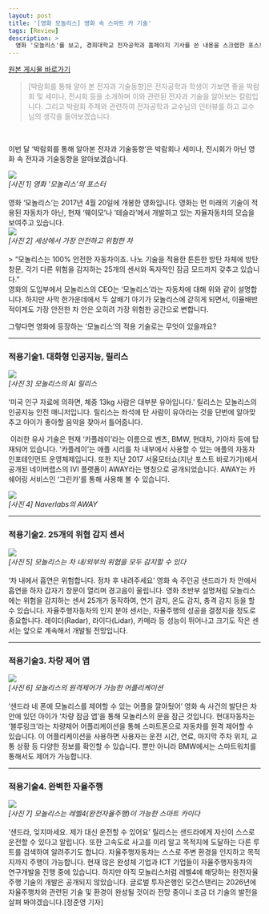 ```yaml
---
layout: post
title: '[영화 모놀리스] 영화 속 스마트 카 기술'
tags: [Review]
description: >
  영화 '모놀리스'를 보고, 경희대학교 전자공학과 홈페이지 기사를 쓴 내용을 스크랩한 포스트입니다.  
---
```


[원본 게시물 바로가기](http://enr.khu.ac.kr/index.php?hCode=BOARD&page=view&idx=828&bo_idx=1&hCode=BOARD&bo_idx=1&sfl=&stx=)

<blockquote class="se2_quote9"><p><span style="color: rgb(154, 154, 154);   ">[박람회를&nbsp;통해&nbsp;알아&nbsp;본&nbsp;전자과&nbsp;기술동향]은&nbsp;전자공학과&nbsp;학생이&nbsp;가보면&nbsp;좋을&nbsp;박람회&nbsp;및&nbsp;세미나,&nbsp;전시회&nbsp;등을&nbsp;소개하며&nbsp;이와&nbsp;관련된&nbsp;전자과&nbsp;기술을&nbsp;알아보는&nbsp;칼럼입니다.&nbsp;그리고&nbsp;박람회&nbsp;주제와&nbsp;관련하여&nbsp;전자공학과&nbsp;교수님의&nbsp;인터뷰를&nbsp;하고&nbsp;교수님의&nbsp;생각을&nbsp;들어보겠습니다.</span></p></blockquote>  

<br/>

 이번 달 ‘박람회를 통해 알아본 전자과 기술동향’은 박람회나 세미나, 전시회가 아닌 영화 속 전자과 기술동향을 알아보겠습니다.  

<div>
<img style="width=100%;" src="http://enr.khu.ac.kr/upload/board_photo/170901133448_8360_.jpg" />
</div>
<div style="align=center; font-style: italic;">[사진 1] 영화 '모놀리스'의 포스터</div>  

<br/>
 영화 ‘모놀리스’는 2017년 4월 20일에 개봉한 영화입니다. 영화는 먼 미래의 기술이 적용된 자동차가 아닌, 현재 ‘웨이모’나 ‘테슬라’에서 개발하고 있는 자율자동차의 모습을 보여주고 있습니다.  
 
<div>
<img style="width=100%;" src="http://enr.khu.ac.kr/upload/board_photo/170901133522_2188_.png" />
</div>  
<div style="text-align=center; font-style: italic;">[사진 2] 세상에서 가장 안전하고 위험한 차</div>  
 
 <br/>
 > “모놀리스는 100% 안전한 자동차이죠. 나노 기술을 적용한 튼튼한 방탄 차체에 방탄 창문, 각기 다른 위험을 감지하는 25개의 센서와 독자적인 잠금 모드까지 갖추고 있습니다.”  
 
 <br/>
 영화의 도입부에서 모놀리스의 CEO는 ‘모놀리스’라는 자동차에 대해 위와 같이 설명합니다. 하지만 사막 한가운데에서 두 살배기 아기가 모놀리스에 갇히게 되면서, 이율배반적이게도 가장 안전한 차 안은 오히려 가장 위험한 공간으로 변합니다.  
  
  그렇다면 영화에 등장하는 ‘모놀리스’의 적용 기술로는 무엇이 있을까요?  

***

### 적용기술1. 대화형 인공지능, 릴리스​  

<div>
<img style="width=100%;" src="http://enr.khu.ac.kr/upload/board_photo/170901133611_5419_.png" />
</div>
<div style="text-align=center; font-style: italic;">[사진 3] 모놀리스의 AI 릴리스</div>  

<br/>
‘미국 인구 자료에 의하면, 체중 13kg 사람은 대부분 유아입니다.’ 릴리스는 모놀리스의 인공지능 안전 매니저입니다. 릴리스는 좌석에 탄 사람이 유아라는 것을 단번에 알아맞추고 아이가 좋아할 음악을 찾아서 틀어줍니다.  

​  이러한 유사 기술은 현재 ‘카플레이’라는 이름으로 벤츠, BMW, 현대차, 기아차 등에 탑재되어 있습니다. ‘카플레이’는 애플 시리를 차 내부에서 사용할 수 있는 애플의 자동차 인포테인먼트 운영체제입니다. 또한 지난 2017 서울모터쇼(지난 포스트 바로가기)에서 공개된 네이버랩스의 IVI 플랫폼이 AWAY라는 명칭으로 공개되었습니다. AWAY는 카쉐어링 서비스인 ‘그린카’를 통해 사용해 볼 수 있습니다.  

<div>
<img style="width=100%;" src="http://enr.khu.ac.kr/upload/board_photo/170901133641_1238_.png"/>
</div>
<div style="text-align=center; font-style: italic;">[사진 4] Naverlabs의 AWAY</div>  

***

### 적용기술2. 25개의 위협 감지 센서​  

<div>
<img style="width=100%;" src="http://enr.khu.ac.kr/upload/board_photo/170901133704_2805_.png" />
</div>
<div style="text-align=center; font-style: italic;">[사진 5] 모놀리스는 차 내/외부의 위협을 모두 감지할 수 있다</div>  

<br/>
 ‘차 내에서 흡연은 위험합니다. 정차 후 내려주세요’ 영화 속 주인공 샌드라가 차 안에서 흡연을 하자 갑자기 창문이 열리며 경고음이 울립니다. 영화 초반부 설명처럼 모놀리스에는 위험을 감지하는 센서 25개가 동작하여, 연기 감지, 온도 감지, 충격 감지 등을 할 수 있습니다.  
​  자율주행자동차의 인지 분야 센서는, 자율주행의 성공을 결정지을 정도로 중요합니다. 레이더(Radar), 라이다(Lidar), 카메라 등 성능이 뛰어나고 크기도 작은 센서는 앞으로 계속해서 개발될 전망입니다.  

***

### 적용기술3. 차량 제어 앱​  

<div>
<img style="width=100%;" src="http://enr.khu.ac.kr/upload/board_photo/170901133745_647_.png" />
</div>
<div style="text-align=center; font-style: italic;">[사진 6] 모놀리스의 원격제어가 가능한 어플리케이션</div>  
 
 <br/>
   ‘샌드라 네 폰에 모놀리스를 제어할 수 있는 어플을 깔아뒀어’ 영화 속 사건의 발단은 차 안에 있던 아이가 ‘차량 잠금 앱’을 통해 모놀리스의 문을 잠근 것입니다.  
​  현대자동차는 ‘블루링크’라는 차량제어 어플리케이션을 통해 스마트폰으로 자동차를 원격 제어할 수 있습니다. 이 어플리케이션을 사용하면 사용자는 운전 시간, 연료, 마지막 주차 위치, 교통 상황 등 다양한 정보를 확인할 수 있습니다. 뿐만 아니라 BMW에서는 스마트워치를 통해서도 제어가 가능합니다.   

***

### 적용기술4. 완벽한 자율주행​  

<div>
<img style="width=100%;" src="http://enr.khu.ac.kr/upload/board_photo/170901133822_9542_.png"/>
</div>
<div style="text-align=center; font-style: italic;">[사진 7] 모놀리스는 레벨4(완전자율주행)이 가능한 스마트 카이다</div>  

<br/>
‘샌드라, 잊지마세요. 제가 대신 운전할 수 있어요’ 릴리스는 샌드라에게 자신이 스스로 운전할 수 있다고 알립니다. 또한 고속도로 사고를 미리 알고 목적지에 도달하는 다른 루트를 검색하여 알려주기도 합니다.  
​  자율주행자동차는 스스로 주변 환경을 인지하고 목적지까지 주행이 가능합니다. 현재 많은 완성체 기업과 ICT 기업들이 자율주행자동차의 연구개발을 진행 중에 있습니다. 하지만 아직 모놀리스처럼 레벨4에 해당하는 완전자율주행 기술의 개발은 공개되지 않았습니다. 글로벌 투자은행인 모건스탠리는 2026년에 자율주행차와 관련된 기술 및 환경이 완성될 것이라 전망 중이니 조금 더 기술의 발전을 살펴 봐야겠습니다.  
​
[정준영 기자]